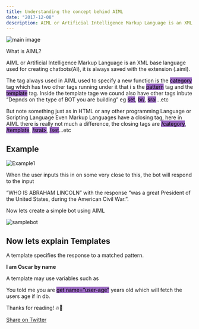 ```yaml
---
title: Understanding the concept behind AIML
date: "2017-12-08"
description: AIML or Artificial Intelligence Markup Language is an XML base language used for creating chatbots(AI), it is always saved with the extension (.aiml).
---
```


![main image](https://res.cloudinary.com/developerayo/image/upload/v1551555821/aiml.png)

What is AIML?

AIML or Artificial Intelligence Markup Language is an XML base language used for creating chatbots(AI), it is always saved with the extension (.aiml).

The tag always used in AIML used to specify a new function is the <mark style="background-color: #9a69c2;">category</mark> tag which has two other tags running under it that i s the <mark style="background-color: #9a69c2;">pattern</mark> tag and the <mark style="background-color: #9a69c2;">template</mark> tag. Inside the template tage we cound also have other tags inbute “Depnds on the type of BOT you are building” eg <mark style="background-color: #9a69c2;">set</mark>, <mark style="background-color: #9a69c2;">br/</mark>, <mark style="background-color: #9a69c2;">srai</mark>…etc

But note something just as in HTML or any other programming Language or Scripting Language Even Markup Languages have a closing tag, here in AIML there is really not much a difference, the closing tags are <mark style="background-color: #9a69c2;">/category</mark>, <mark style="background-color: #9a69c2;">/template</mark>, <mark style="background-color: #9a69c2;">/srai></mark>, <mark style="background-color: #9a69c2;">/set</mark>…etc	

## Example

![Example1](https://res.cloudinary.com/developerayo/image/upload/v1551552577/carbon_1.png)

When the user inputs this in on some very close to this, the bot will respond to the input

“WHO IS ABRAHAM LINCOLN” with the response “was a great President of the United States, during the American Civil War.”.

Now lets create a simple bot using AIML

![samplebot](https://res.cloudinary.com/developerayo/image/upload/v1551552898/carbon_2.png)

## Now lets explain Templates

A template specifies the response to a matched pattern.

**I am Oscar by name**

A template may use variables such as

You told me you are <mark style="background-color: #9a69c2;">get name=”user-age”</mark> years old
which will fetch the users age if in db.

Thanks for reading! 🔥🚀 </br>

<a href="https://twitter.com/share?ref_src=twsrc%5Etfw" class="twitter-share-button" data-via="developerayo" data-hashtags="developerayo" data-related="" data-show-count="false">Share on Twitter</a><script async src="https://platform.twitter.com/widgets.js" charset="utf-8"></script>
